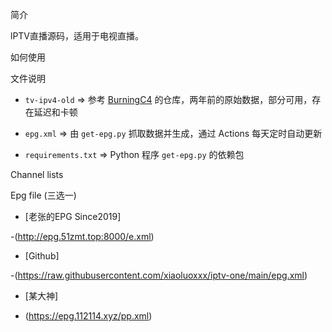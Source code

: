 
 简介

lPTV直播源码，适用于电视直播。

 如何使用

 文件说明

- `tv-ipv4-old` => 参考 [BurningC4](https://github.com/BurningC4/Chinese-IPTV) 的仓库，两年前的原始数据，部分可用，存在延迟和卡顿

- `epg.xml` => 由 `get-epg.py` 抓取数据并生成，通过 Actions 每天定时自动更新

- `requirements.txt` => Python 程序 `get-epg.py` 的依赖包

 Channel lists



 Epg file (三选一)

- [老张的EPG Since2019]

-(http://epg.51zmt.top:8000/e.xml)

- [Github]

-(https://raw.githubusercontent.com/xiaoluoxxx/iptv-one/main/epg.xml)
  
- [某大神]
  
- (https://epg.112114.xyz/pp.xml)
